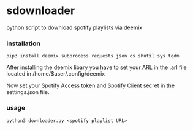 # sdownloader
python script to download spotify playlists via deemix

### installation
``` install modules
pip3 install deemix subprocess requests json os shutil sys tqdm
```
After installing the deemix libary you have to set your ARL in the .arl file located in /home/$user/.config/deemix

Now set your Spotify Access token and Spotify Client secret in the settings.json file.

### usage
```
python3 downloader.py <spotify playlist URL>
```
